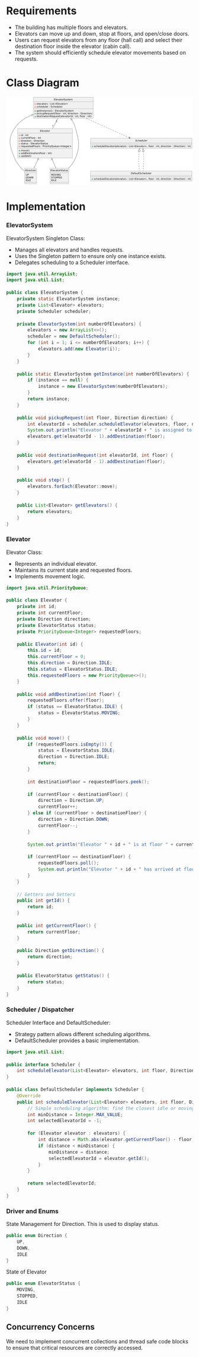 <!--
.. title: LLD - Elevator System
.. slug: lld-elevator-system
.. date: 2024-09-15 16:43:12 UTC+05:30
.. tags: lld
.. category:
.. link: 
.. description: 
.. type: text
-->

# Requirements

* The building has multiple floors and elevators.
* Elevators can move up and down, stop at floors, and open/close doors.
* Users can request elevators from any floor (hall call) and select their destination floor inside the elevator (cabin call).
* The system should efficiently schedule elevator movements based on requests.

<!-- TEASER_END -->

# Class Diagram

![image](/images/elevator_class_diagram.png)

# Implementation

### ElevatorSystem

ElevatorSystem Singleton Class:

* Manages all elevators and handles requests.
* Uses the Singleton pattern to ensure only one instance exists.
* Delegates scheduling to a Scheduler interface.

```java
import java.util.ArrayList;
import java.util.List;

public class ElevatorSystem {
    private static ElevatorSystem instance;
    private List<Elevator> elevators;
    private Scheduler scheduler;

    private ElevatorSystem(int numberOfElevators) {
        elevators = new ArrayList<>();
        scheduler = new DefaultScheduler();
        for (int i = 1; i <= numberOfElevators; i++) {
            elevators.add(new Elevator(i));
        }
    }

    public static ElevatorSystem getInstance(int numberOfElevators) {
        if (instance == null) {
            instance = new ElevatorSystem(numberOfElevators);
        }
        return instance;
    }

    public void pickupRequest(int floor, Direction direction) {
        int elevatorId = scheduler.scheduleElevator(elevators, floor, direction);
        System.out.println("Elevator " + elevatorId + " is assigned to floor " + floor);
        elevators.get(elevatorId - 1).addDestination(floor);
    }

    public void destinationRequest(int elevatorId, int floor) {
        elevators.get(elevatorId - 1).addDestination(floor);
    }

    public void step() {
        elevators.forEach(Elevator::move);
    }

    public List<Elevator> getElevators() {
        return elevators;
    }
}
```

### Elevator

Elevator Class:

* Represents an individual elevator.
* Maintains its current state and requested floors.
* Implements movement logic.

```java
import java.util.PriorityQueue;

public class Elevator {
    private int id;
    private int currentFloor;
    private Direction direction;
    private ElevatorStatus status;
    private PriorityQueue<Integer> requestedFloors;

    public Elevator(int id) {
        this.id = id;
        this.currentFloor = 0;
        this.direction = Direction.IDLE;
        this.status = ElevatorStatus.IDLE;
        this.requestedFloors = new PriorityQueue<>();
    }

    public void addDestination(int floor) {
        requestedFloors.offer(floor);
        if (status == ElevatorStatus.IDLE) {
            status = ElevatorStatus.MOVING;
        }
    }

    public void move() {
        if (requestedFloors.isEmpty()) {
            status = ElevatorStatus.IDLE;
            direction = Direction.IDLE;
            return;
        }

        int destinationFloor = requestedFloors.peek();

        if (currentFloor < destinationFloor) {
            direction = Direction.UP;
            currentFloor++;
        } else if (currentFloor > destinationFloor) {
            direction = Direction.DOWN;
            currentFloor--;
        }

        System.out.println("Elevator " + id + " is at floor " + currentFloor);

        if (currentFloor == destinationFloor) {
            requestedFloors.poll();
            System.out.println("Elevator " + id + " has arrived at floor " + currentFloor);
        }
    }

    // Getters and Setters
    public int getId() {
        return id;
    }

    public int getCurrentFloor() {
        return currentFloor;
    }

    public Direction getDirection() {
        return direction;
    }

    public ElevatorStatus getStatus() {
        return status;
    }
}
```


### Scheduler / Dispatcher

Scheduler Interface and DefaultScheduler:

* Strategy pattern allows different scheduling algorithms.
* DefaultScheduler provides a basic implementation.

```java
import java.util.List;

public interface Scheduler {
    int scheduleElevator(List<Elevator> elevators, int floor, Direction direction);
}

public class DefaultScheduler implements Scheduler {
    @Override
    public int scheduleElevator(List<Elevator> elevators, int floor, Direction direction) {
        // Simple scheduling algorithm: find the closest idle or moving elevator
        int minDistance = Integer.MAX_VALUE;
        int selectedElevatorId = -1;

        for (Elevator elevator : elevators) {
            int distance = Math.abs(elevator.getCurrentFloor() - floor);
            if (distance < minDistance) {
                minDistance = distance;
                selectedElevatorId = elevator.getId();
            }
        }

        return selectedElevatorId;
    }
}
```

### Driver and Enums

State Management for Direction. This is used to display status.
```java
public enum Direction {
    UP,
    DOWN,
    IDLE
}
```

State of Elevator

```java
public enum ElevatorStatus {
    MOVING,
    STOPPED,
    IDLE
}
```

## Concurrency Concerns

We need to implement concurrent collections and thread safe code blocks to ensure that critical resources are correctly accessed.
